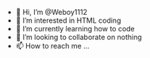- 👋 Hi, I’m @Weboy1112
- 👀 I’m interested in HTML coding
- 🌱 I’m currently learning how to code
- 💞️ I’m looking to collaborate on nothing
- 📫 How to reach me ...

<!---
Weboy1112/Weboy1112 is a ✨ special ✨ repository because its `README.md` (this file) appears on your GitHub profile.
You can click the Preview link to take a look at your changes.
--->
